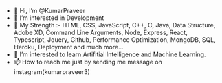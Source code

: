 - 👋 Hi, I’m @KumarPraveer
- 👀 I’m interested in Development 
- 🌱 My Strength :- HTML, CSS, JavaScript, C++, C, Java, Data Structure, Adobe XD, Command Line Arguments, Node, Express, React, Typescript, Jquery, Github, Performance Optimization, MongoDB, SQL, Heroku, Deployment and much more...
- 💞️ I’m interested to learn Artifitial Intelligence and Machine Learning.
- 📫 How to reach me just by sending me message on instagram(kumarpraveer3)
